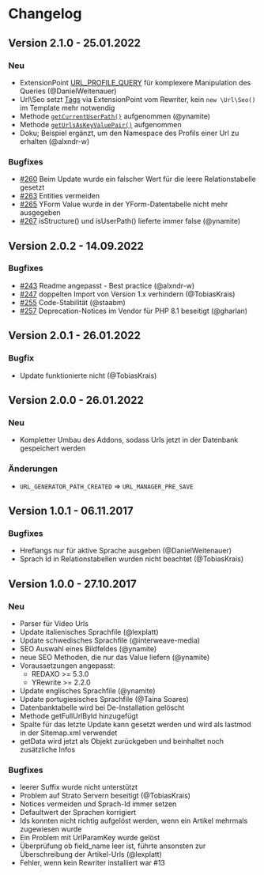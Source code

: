 
# Changelog

## Version 2.1.0 - 25.01.2022

### Neu
- ExtensionPoint [URL_PROFILE_QUERY](https://github.com/tbaddade/redaxo_url/pull/262) für komplexere Manipulation des Queries (@DanielWeitenauer)
- Url\Seo setzt [Tags](https://github.com/tbaddade/redaxo_url/issues/254) via ExtensionPoint vom Rewriter, kein `new \Url\Seo()` im Template mehr notwendig
- Methode [`getCurrentUserPath()`](https://github.com/tbaddade/redaxo_url/issues/251) aufgenommen (@ynamite)
- Methode [`getUrlsAsKeyValuePair()`](https://github.com/tbaddade/redaxo_url/issues/245) aufgenommen 
- Doku; Beispiel ergänzt, um den Namespace des Profils einer Url zu erhalten (@alxndr-w)

### Bugfixes
- [#260](https://github.com/tbaddade/redaxo_url/issues/260) Beim Update wurde ein falscher Wert für die leere Relationstabelle gesetzt
- [#263](https://github.com/tbaddade/redaxo_url/issues/263) Entities vermeiden
- [#265](https://github.com/tbaddade/redaxo_url/issues/265) YForm Value wurde in der YForm-Datentabelle nicht mehr ausgegeben 
- [#267](https://github.com/tbaddade/redaxo_url/pull/267) isStructure() und isUserPath() lieferte immer false (@ynamite)


## Version 2.0.2 - 14.09.2022

### Bugfixes
- [#243](https://github.com/tbaddade/redaxo_url/pull/243) Readme angepasst - Best practice (@alxndr-w)
- [#247](https://github.com/tbaddade/redaxo_url/issues/247) doppelten Import von Version 1.x verhindern (@TobiasKrais)
- [#255](https://github.com/tbaddade/redaxo_url/pull/255) Code-Stabilität (@staabm)
- [#257](https://github.com/tbaddade/redaxo_url/pull/257) Deprecation-Notices im Vendor für PHP 8.1 beseitigt (@gharlan)


## Version 2.0.1 - 26.01.2022

### Bugfix
- Update funktionierte nicht (@TobiasKrais)


## Version 2.0.0 - 26.01.2022

### Neu
- Kompletter Umbau des Addons, sodass Urls jetzt in der Datenbank gespeichert werden

### Änderungen
- `URL_GENERATOR_PATH_CREATED` => `URL_MANAGER_PRE_SAVE`


## Version 1.0.1 - 06.11.2017

### Bugfixes
- Hreflangs nur für aktive Sprache ausgeben (@DanielWeitenauer)
- Sprach Id in Relationstabellen wurden nicht beachtet (@TobiasKrais)


## Version 1.0.0 - 27.10.2017

### Neu
- Parser für Video Urls
- Update italienisches Sprachfile (@lexplatt)
- Update schwedisches Sprachfile (@interweave-media)
- SEO Auswahl eines Bildfeldes (@ynamite)
- neue SEO Methoden, die nur das Value liefern (@ynamite)
- Voraussetzungen angepasst:
    - REDAXO >= 5.3.0
    - YRewrite >= 2.2.0
- Update englisches Sprachfile (@ynamite)
- Update portugiesisches Sprachfile (@Taina Soares)
- Datenbanktabelle wird bei De-Installation gelöscht
- Methode getFullUrlById hinzugefügt
- Spalte für das letzte Update kann gesetzt werden und wird als lastmod in der Sitemap.xml verwendet
- getData wird jetzt als Objekt zurückgeben und beinhaltet noch zusätzliche Infos

### Bugfixes
- leerer Suffix wurde nicht unterstützt
- Problem auf Strato Servern beseitigt (@TobiasKrais)
- Notices vermeiden und Sprach-Id immer setzen
- Defaultwert der Sprachen korrigiert
- Ids konnten nicht richtig aufgelöst werden, wenn ein Artikel mehrmals zugewiesen wurde
- Ein Problem mit UrlParamKey wurde gelöst
- Überprüfung ob field_name leer ist, führte ansonsten zur Überschreibung der Artikel-Urls (@lexplatt)
- Fehler, wenn kein Rewriter installiert war #13
